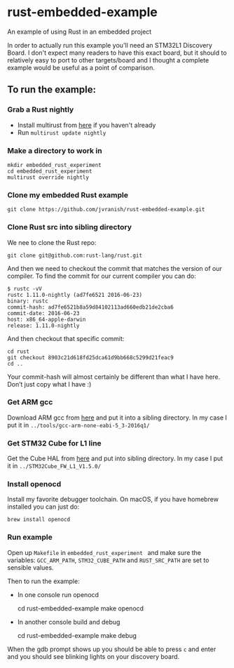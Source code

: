 # rust-embedded-example
An example of using Rust in an embedded project

In order to actually run this example you'll need an STM32L1 Discovery Board. I don't expect many readers to have this exact board, but it should to relatively easy to port to other targets/board and I thought a complete example would be useful as a point of comparison.

## To run the example:

### Grab a Rust nightly

- Install multirust from [here](https://github.com/brson/multirust) if you haven't already
- Run `multirust update nightly`

### Make a directory to work in

    mkdir embedded_rust_experiment
    cd embedded_rust_experiment
    multirust override nightly

### Clone my embedded Rust example

    git clone https://github.com/jvranish/rust-embedded-example.git

### Clone Rust src into sibling directory

We nee to clone the Rust repo:

    git clone git@github.com:rust-lang/rust.git

And then we need to checkout the commit that matches the version of our compiler. To find the commit for our current compiler you can do:

    $ rustc -vV
    rustc 1.11.0-nightly (ad7fe6521 2016-06-23)
    binary: rustc
    commit-hash: ad7fe6521b8a59d84102113ad660edb21de2cba6
    commit-date: 2016-06-23
    host: x86_64-apple-darwin
    release: 1.11.0-nightly

And then checkout that specific commit:

    cd rust
    git checkout 8903c21d618fd25dca61d9bb668c5299d21feac9
    cd ..

Your commit-hash will almost certainly be different than what I have here. Don’t just copy what I have :)

### Get ARM gcc
 
Download ARM gcc from [here](https://launchpad.net/gcc-arm-embedded) and put it into a sibling directory. In my case I put it in `../tools/gcc-arm-none-eabi-5_3-2016q1/`

### Get STM32 Cube for L1 line

Get the Cube HAL from [here](http://www.st.com/content/st_com/en/products/embedded-software/mcus-embedded-software/stm32-embedded-software/stm32cube-embedded-software/stm32cubel1.html#getsoftware-scroll) and put into sibling directory. In my case I put it in `../STM32Cube_FW_L1_V1.5.0/`

### Install openocd

Install my favorite debugger toolchain. On macOS, if you have homebrew installed you can just do:

    brew install openocd

### Run example

Open up `Makefile` in `embedded_rust_experiment ` and make sure the variables: `GCC_ARM_PATH`, `STM32_CUBE_PATH` and `RUST_SRC_PATH` are set to sensible values.

Then to run the example:

- In one console run openocd

    cd rust-embedded-example
    make openocd

- In another console build and debug

    cd rust-embedded-example
    make debug

When the gdb prompt shows up you should be able to press `c` and enter and you should see blinking lights on your discovery board.
